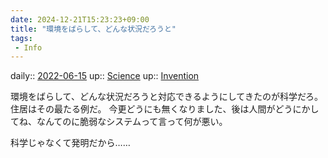 ```yaml
---
date: 2024-12-21T15:23:23+09:00
title: "環境をばらして、どんな状況だろうと"
tags:
 - Info
---
```


daily:: [2022-06-15](/Daily_Note/2022-06-15.md)
up:: [Science](Bar/Novel/Topics/Science.md)
up:: [Invention](Bar/Novel/Topics/Invention.md)

環境をばらして、どんな状況だろうと対応できるようにしてきたのが科学だろ。住居はその最たる例だ。
今更どうにも無くなりました、後は人間がどうにかしてね、なんてのに脆弱なシステムって言って何が悪い。

科学じゃなくて発明だから……